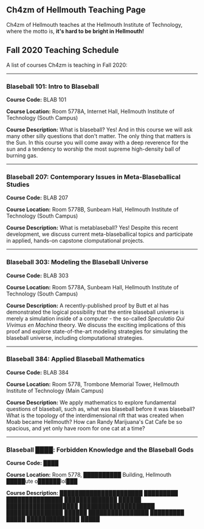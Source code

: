 ## Ch4zm of Hellmouth Teaching Page

Ch4zm of Hellmouth teaches at the Hellmouth Institute of Technology,
where the motto is, **it's hard to be bright in Hellmouth!**

## Fall 2020 Teaching Schedule

A list of courses Ch4zm is teaching in Fall 2020:

-----

### Blaseball 101: Intro to Blaseball

**Course Code:** BLAB 101

**Course Location:** Room 5778A, Internet Hall, Hellmouth Institute of Technology (South Campus)

**Course Description:** What is blaseball? Yes! And in this course we will ask many
other silly questions that don't matter. The only thing that matters is the Sun.
In this course you will come away with a deep reverence for the sun and a tendency
to worship the most supreme high-density ball of burning gas.

-----

### Blaseball 207: Contemporary Issues in Meta-Blaseballical Studies 

**Course Code:** BLAB 207

**Course Location:** Room 5778B, Sunbeam Hall, Hellmouth Institute of Technology (South Campus)

**Course Description:** What is metablaseball? Yes! Despite this recent development,
we discuss current meta-blaseballical topics and participate in applied, hands-on
capstone clomputational projects.

-----

### Blaseball 303: Modeling the Blaseball Universe

**Course Code:** BLAB 303

**Course Location:** Room 5778A, Sunbeam Hall, Hellmouth Institute of Technology (South Campus)

**Course Description:** A recently-published proof by Butt et al has demonstrated the logical 
possibility that the entire blaseball universe is merely a simulation inside of a computer - the 
so-called _Speculatio Qui Vivimus en Machina_ theory. We discuss the exciting implications of this 
proof and explore state-of-the-art modeling strategies for simulating the blaseball universe, 
including clomputational strategies.

-----

### Blaseball 384: Applied Blaseball Mathematics

**Course Code:** BLAB 384

**Course Location:** Room 5778, Trombone Memorial Tower, Hellmouth Institute of Technology (Main Campus)

**Course Description:** We apply mathematics to explore fundamental questions of blaseball,
such as, what was blaseball before it was blaseball? What is the topology of the interdimensional
rift that was created when Moab became Hellmouth? How can Randy Marijuana's Cat Cafe be so spacious,
and yet only have room for one cat at a time?

-----

### Blaseball ████: Forbidden Knowledge and the Blaseball Gods

**Course Code:** ████

**Course Location:** Room 5778, ██████████ Building, Hellmouth █████ute o██████lol███

**Course Description:** ██████████████████████ █████████ ███████████████ ██████████████
██████ ███████████████████ ████████████████████ ███████████████ ██████ ████████████████
█████████ █████ ██████████████ █████
